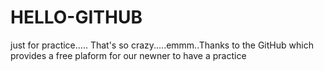 # HELLO-GITHUB
just for practice.....
That's so crazy.....emmm..Thanks to the GitHub which provides a free plaform for our newner  to have a  practice 
